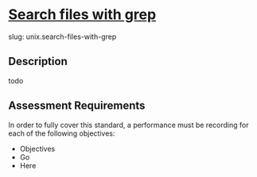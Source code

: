 
# [Search files with grep](.linux/jobs-and-processes/search-files-with-grep.md)

slug: unix.search-files-with-grep

## Description
todo

## Assessment Requirements
In order to fully cover this standard, a performance must be recording for each of the following objectives:

- Objectives
- Go
- Here